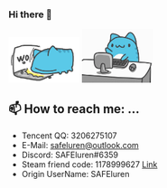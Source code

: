 ### Hi there 👋

<div>
  <img src="./2b258de6822cca79.gif" width=25% height=25% alt="Capoo" />
<img src="./8d4526aadd642eb.gif" width=25% height=25% alt="Capoo" />
</div>

## 📫 How to reach me: ...
- Tencent QQ: 3206275107
- E-Mail: safeluren@outlook.com
- Discord: SAFEluren#6359
- Steam friend code: 1178999627 [Link](https://steamcommunity.com/id/SAFEluren/)
- Origin UserName: SAFEluren
